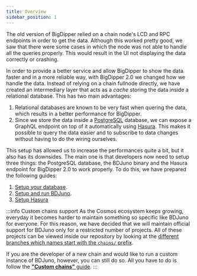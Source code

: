 ```yaml
---
title: Overview
sidebar_position: 1
---
```


The old version of BigDipper relied on a chain node's LCD and RPC endpoints in order to get the data. Although this worked pretty good, we saw that there were some cases in which the node was not able to handle all the queries properly. This would result in the UI not displaying the data correctly or crashing.

In order to provide a better service and allow BigDipper to show the data faster and in a more reliable way, with BigDipper 2.0 we changed how we handle the data. Instead of relying on a chain fullnode directly, we have created an intermediary layer that acts as a _cache_ storing the data inside a relational database. This has two main advantages:

1. Relational databases are known to be very fast when quering the data, which results in a better performance for BigDipper.
2. Since we store the data inside a [PostgreSQL](https://www.postgresql.org/) database, we can expose a GraphQL endpoint on top of it automatically using [Hasura](https://hasura.io). This makes it possible to query the data easier and to subscribe to data changes without having to do the wiring ourselves.

This setup has allowed us to increase the performances quite a bit, but it also has its downsides. The main one is that developers now need to setup three things: the PostgreSQL database, the BDJuno binary and the Hasura endpoint for BigDipper 2.0 to work properly. To do this, we have prepared the following guides:

1. [Setup your database](database/database.md).
2. [Setup and run BDJuno](setup.md).
3. [Setup Hasura](hasura.md)

:::info Custom chains support
As the Cosmos ecosystem keeps growing, everyday it becomes harder to maintain something so specific like BDJuno for everyone.
For this reason, we have decided that we will maintain official support for BDJuno only for a restricted number of projects.
All of these projects can be viewed inside our repository by looking at the [different branches which names start with the `chains/` prefix](https://github.com/forbole/bdjuno/branches/all?query=chains%2F).

If you are the developer of a new chain and would like to run a custom instance of BDJuno, however, you can still do so.
All you have to do is follow the [**"Custom chains"** guide](custom-chains.md).
:::
